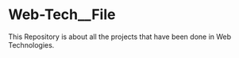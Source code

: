 # Web-Tech__File
This Repository is about all the projects that have been done in Web Technologies.
